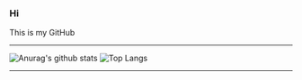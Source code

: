 ### Hi

This is my GitHub

----

![Anurag's github stats](https://github-readme-stats.vercel.app/api?username=SanJJ1&count_private=true&show_icons=true&hide=stars,prs&hide_rank=true)
![Top Langs](https://github-readme-stats.vercel.app/api/top-langs/?username=SanJJ1&layout=compact)

----




<!--
**SanJJ1/SanJJ1** is a ✨ _special_ ✨ repository because its `README.md` (this file) appears on your GitHub profile.

Here are some ideas to get you started:

- 🔭 I’m currently working on ...
- 🌱 I’m currently learning ...
- 👯 I’m looking to collaborate on ...
- 🤔 I’m looking for help with ...
- 💬 Ask me about ...
- 📫 How to reach me: ...
- 😄 Pronouns: ...
- ⚡ Fun fact: ...
-->
